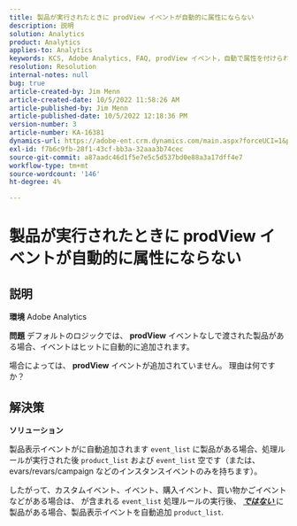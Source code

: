 ```yaml
---
title: 製品が実行されたときに prodView イベントが自動的に属性にならない
description: 説明
solution: Analytics
product: Analytics
applies-to: Analytics
keywords: KCS, Adobe Analytics, FAQ, prodView イベント，自動で属性を付けられない，product，発動
resolution: Resolution
internal-notes: null
bug: true
article-created-by: Jim Menn
article-created-date: 10/5/2022 11:58:26 AM
article-published-by: Jim Menn
article-published-date: 10/5/2022 12:18:36 PM
version-number: 3
article-number: KA-16381
dynamics-url: https://adobe-ent.crm.dynamics.com/main.aspx?forceUCI=1&pagetype=entityrecord&etn=knowledgearticle&id=43d0a503-a544-ed11-bba1-000d3a3064b8
exl-id: f7b6c9fb-28f1-43cf-bb3a-32aaa3b74cec
source-git-commit: a87aadc46d1f5e7e5c5d537bd0e88a3a17dff4e7
workflow-type: tm+mt
source-wordcount: '146'
ht-degree: 4%

---
```


# 製品が実行されたときに prodView イベントが自動的に属性にならない

## 説明


<b>環境</b>
Adobe Analytics

<b>問題</b>
デフォルトのロジックでは、 <b>prodView</b> イベントなしで渡された製品がある場合、イベントはヒットに自動的に追加されます。

場合によっては、 <b>prodView</b> イベントが追加されていません。 理由は何ですか？


## 解決策


<b>ソリューション</b>

製品表示イベントがに自動追加されます `event_list` に製品がある場合、処理ルールが実行された後 `product_list` および `event_list` 空です（または、evars/revars/campaign などのインスタンスイベントのみを持ちます）。

したがって、カスタムイベント、イベント、購入イベント、買い物かごイベントなどがある場合は、 が含まれる `event_list` 処理ルールの実行後、 <u><em><b>ではない </b></em></u>に製品がある場合、製品表示イベントを自動追加 `product_list`.
